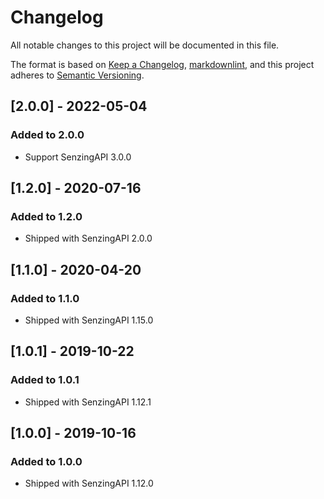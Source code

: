 # Changelog

All notable changes to this project will be documented in this file.

The format is based on [Keep a Changelog](https://keepachangelog.com/en/1.0.0/),
[markdownlint](https://dlaa.me/markdownlint/),
and this project adheres to [Semantic Versioning](https://semver.org/spec/v2.0.0.html).

## [2.0.0] - 2022-05-04

### Added to 2.0.0

- Support SenzingAPI 3.0.0

## [1.2.0] - 2020-07-16

### Added to 1.2.0

- Shipped with SenzingAPI 2.0.0

## [1.1.0] - 2020-04-20

### Added to 1.1.0

- Shipped with SenzingAPI 1.15.0

## [1.0.1] - 2019-10-22

### Added to 1.0.1

- Shipped with SenzingAPI 1.12.1

## [1.0.0] - 2019-10-16

### Added to 1.0.0

- Shipped with SenzingAPI 1.12.0
